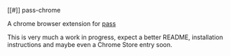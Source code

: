 [[#]] pass-chrome

A chrome browser extension for [pass](http://www.passwordstore.org/)

This is very much a work in progress, expect a better README, installation
instructions and maybe even a Chrome Store entry soon.
